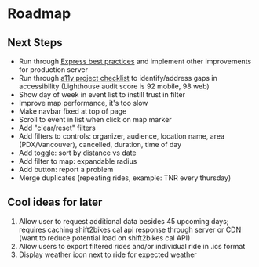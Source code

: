 # Roadmap

## Next Steps

- Run through [Express best practices](http://expressjs.com/en/advanced/best-practice-performance.html) and implement other improvements for production server
- Run through [a11y project checklist](https://a11yproject.com/checklist/) to identify/address gaps in accessibility (Lighthouse audit score is 92 mobile, 98 web)
- Show day of week in event list to instill trust in filter
- Improve map performance, it's too slow
- Make navbar fixed at top of page
- Scroll to event in list when click on map marker
- Add "clear/reset" filters
- Add filters to controls: organizer, audience, location name, area (PDX/Vancouver), cancelled, duration, time of day
- Add toggle: sort by distance vs date
- Add filter to map: expandable radius
- Add button: report a problem
- Merge duplicates (repeating rides, example: TNR every thursday)

## Cool ideas for later

1. Allow user to request additional data besides 45 upcoming days; requires caching shift2bikes cal api response through server or CDN (want to reduce potential load on shift2bikes cal API)
1. Allow users to export filtered rides and/or individual ride in .ics format
1. Display weather icon next to ride for expected weather
